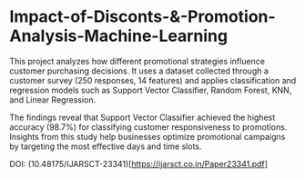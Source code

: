 # Impact-of-Disconts-&-Promotion-Analysis-Machine-Learning

This project analyzes how different promotional strategies influence customer purchasing decisions. It uses a dataset collected through a customer survey (250 responses, 14 features) and applies classification and regression models such as Support Vector Classifier, Random Forest, KNN, and Linear Regression.

The findings reveal that Support Vector Classifier achieved the highest accuracy (98.7%) for classifying customer responsiveness to promotions. Insights from this study help businesses optimize promotional campaigns by targeting the most effective days and time slots.

DOI: (10.48175/IJARSCT-23341)[https://ijarsct.co.in/Paper23341.pdf]
